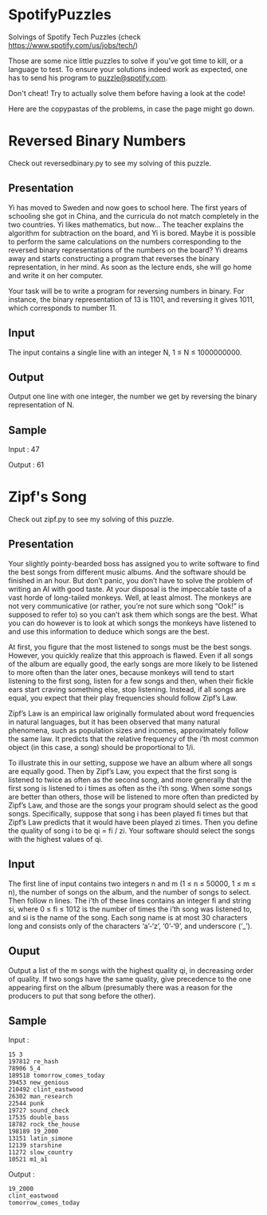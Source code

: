SpotifyPuzzles
==============

Solvings of Spotify Tech Puzzles (check https://www.spotify.com/us/jobs/tech/)

Those are some nice little puzzles to solve if you've got time to kill, or a language to test.
To ensure your solutions indeed work as expected, one has to send his program to puzzle@spotify.com.

Don't cheat! Try to actually solve them before having a look at the code!

Here are the copypastas of the problems, in case the page might go down.

Reversed Binary Numbers
=======================

Check out reversedbinary.py to see my solving of this puzzle.

Presentation
------------

Yi has moved to Sweden and now goes to school here. The first years of schooling she got in China, and the curricula do not match completely in the two countries. Yi likes mathematics, but now... The teacher explains the algorithm for subtraction on the board, and Yi is bored. Maybe it is possible to perform the same calculations on the numbers corresponding to the reversed binary representations of the numbers on the board? Yi dreams away and starts constructing a program that reverses the binary representation, in her mind. As soon as the lecture ends, she will go home and write it on her computer. 

Your task will be to write a program for reversing numbers in binary. For instance, the binary representation of 13 is 1101, and reversing it gives 1011, which corresponds to number 11.

Input
-----
The input contains a single line with an integer N, 1 ≤ N ≤ 1000000000.

Output
------
Output one line with one integer, the number we get by reversing the binary representation of N.

Sample
------
  Input :
    47
  
  Output :
    61


Zipf's Song
===========

Check out zipf.py to see my solving of this puzzle.

Presentation
------------

Your slightly pointy-bearded boss has assigned you to write software to find the best songs from different music albums. And the software should be finished in an hour. But don’t panic, you don’t have to solve the problem of writing an AI with good taste. At your disposal is the impeccable taste of a vast horde of long-tailed monkeys. Well, at least almost. The monkeys are not very communicative (or rather, you’re not sure which song “Ook!” is supposed to refer to) so you can’t ask them which songs are the best. What you can do however is to look at which songs the monkeys have listened to and use this information to deduce which songs are the best.

At first, you figure that the most listened to songs must be the best songs. However, you quickly realize that this approach is flawed. Even if all songs of the album are equally good, the early songs are more likely to be listened to more often than the later ones, because monkeys will tend to start listening to the first song, listen for a few songs and then, when their fickle ears start craving something else, stop listening. Instead, if all songs are equal, you expect that their play frequencies should follow Zipf’s Law.

Zipf’s Law is an empirical law originally formulated about word frequencies in natural languages, but it has been observed that many natural phenomena, such as population sizes and incomes, approximately follow the same law. It predicts that the relative frequency of the i’th most common object (in this case, a song) should be proportional to 1/i.

To illustrate this in our setting, suppose we have an album where all songs are equally good. Then by Zipf’s Law, you expect that the first song is listened to twice as often as the second song, and more generally that the first song is listened to i times as often as the i’th song. When some songs are better than others, those will be listened to more often than predicted by Zipf’s Law, and those are the songs your program should select as the good songs. Specifically, suppose that song i has been played fi times but that Zipf’s Law predicts that it would have been played zi times. Then you define the quality of song i to be qi = fi / zi. Your software should select the songs with the highest values of qi.

Input
-----

The first line of input contains two integers n and m (1 ≤ n ≤ 50000, 1 ≤ m ≤ n), the number of songs on the album, and the number of songs to select. Then follow n lines. The i’th of these lines contains an integer fi and string si, where 0 ≤ fi ≤ 1012 is the number of times the i’th song was listened to, and si is the name of the song. Each song name is at most 30 characters long and consists only of the characters ‘a’-‘z’, ‘0’-‘9’, and underscore (‘_’).

Ouput
-----
Output a list of the m songs with the highest quality qi, in decreasing order of quality. If two songs have the same quality, give precedence to the one appearing first on the album (presumably there was a reason for the producers to put that song before the other). 

Sample
------
  Input :
    
    15 3
    197812 re_hash
    78906 5_4
    189518 tomorrow_comes_today
    39453 new_genious
    210492 clint_eastwood
    26302 man_research
    22544 punk
    19727 sound_check
    17535 double_bass
    18782 rock_the_house
    198189 19_2000
    13151 latin_simone
    12139 starshine
    11272 slow_country
    10521 m1_a1
    
  Output :
  
    19_2000
    clint_eastwood
    tomorrow_comes_today 
